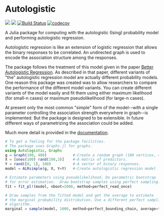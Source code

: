 # Autologistic

[![](https://img.shields.io/badge/docs-stable-blue.svg)](https://kramsretlow.github.io/Autologistic.jl/stable)
[![](https://img.shields.io/badge/docs-dev-blue.svg)](https://kramsretlow.github.io/Autologistic.jl/dev)
[![Build Status](https://travis-ci.com/kramsretlow/Autologistic.jl.svg?branch=master)](https://travis-ci.com/kramsretlow/Autologistic.jl)
[![codecov](https://codecov.io/gh/kramsretlow/Autologistic.jl/branch/master/graph/badge.svg)](https://codecov.io/gh/kramsretlow/Autologistic.jl)

A Julia package for computing with the autologistic (Ising) probability model
and performing autologistic regression.

Autologistic regression is like an extension of logistic regression that allows the binary
responses to be correlated.  An undirected graph is used to encode the association structure
among the responses.

The package follows the treatment of this model given in the paper
[Better Autologistic Regression](https://doi.org/10.3389/fams.2017.00024).  As described in
that paper, different variants of "the" autologistic regression model are actually different
probability models. One reason this package was created was to allow researchers to compare
the performance of the different model variants.  You can create different variants of
the model easily and fit them using either maximum likelihood (for small-n cases) or maximum
pseudolikelihood (for large-n cases).

At present only the most common "simple" form of the model--with a single parameter
controlling the association strength everywhere in graph--is implemented.  But the
package is designed to be extensible. In future different ways of parametrizing
the association could be added.

Much more detail is provided in the [documentation](https://kramsretlow.github.io/Autologistic.jl/stable).

```julia
# To get a feeling for the package facilities.
# The package uses Graphs.jl for graphs.
using Autologistic, Graphs
g = Graph(100, 400)            #-Create a random graph (100 vertices, 400 edges)
X = [ones(100) rand(100,3)]    #-A matrix of predictors.
Y = rand([0, 1], 100)          #-A vector of binary responses.
model = ALRsimple(g, X, Y=Y)   #-Create autologistic regression model

# Estimate parameters using pseudolikelihood. Do parametric bootstrap
# for error estimation.  Draw bootstrap samples using perfect sampling.
fit = fit_pl!(model, nboot=2000, method=perfect_read_once)

# Draw samples from the fitted model and get the average to estimate
# the marginal probability distribution. Use a different perfect sampling
# algorithm.
marginal = sample(model, 1000, method=perfect_bounding_chain, average=true)
```